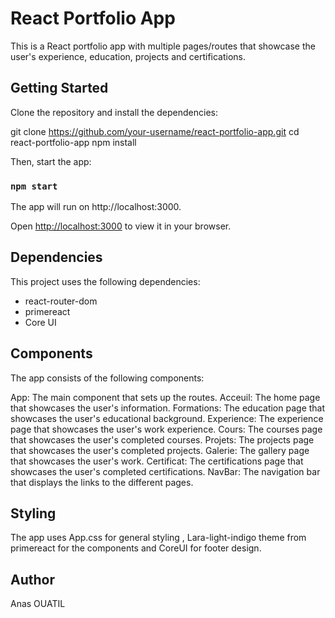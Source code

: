 # React Portfolio App

This is a React portfolio app with multiple pages/routes that showcase the user's experience, education, projects and certifications.
## Getting Started


Clone the repository and install the dependencies:

git clone https://github.com/your-username/react-portfolio-app.git
cd react-portfolio-app
npm install

Then, start the app:

### `npm start`

The app will run on http://localhost:3000.

Open [http://localhost:3000](http://localhost:3000) to view it in your browser.


## Dependencies

This project uses the following dependencies:

- react-router-dom
- primereact
- Core UI


## Components

The app consists of the following components:

App: The main component that sets up the routes.
Acceuil: The home page that showcases the user's information.
Formations: The education page that showcases the user's educational background.
Experience: The experience page that showcases the user's work experience.
Cours: The courses page that showcases the user's completed courses.
Projets: The projects page that showcases the user's completed projects.
Galerie: The gallery page that showcases the user's work.
Certificat: The certifications page that showcases the user's completed certifications.
NavBar: The navigation bar that displays the links to the different pages.

## Styling
The app uses App.css for general styling , Lara-light-indigo theme from primereact for the components and CoreUI for footer design.

## Author
Anas OUATIL





